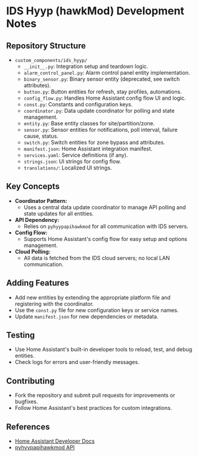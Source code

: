 # IDS Hyyp (hawkMod) Development Notes

## Repository Structure

- `custom_components/ids_hyyp/`
  - `__init__.py`: Integration setup and teardown logic.
  - `alarm_control_panel.py`: Alarm control panel entity implementation.
  - `binary_sensor.py`: Binary sensor entity (deprecated, see switch attributes).
  - `button.py`: Button entities for refresh, stay profiles, automations.
  - `config_flow.py`: Handles Home Assistant config flow UI and logic.
  - `const.py`: Constants and configuration keys.
  - `coordinator.py`: Data update coordinator for polling and state management.
  - `entity.py`: Base entity classes for site/partition/zone.
  - `sensor.py`: Sensor entities for notifications, poll interval, failure cause, status.
  - `switch.py`: Switch entities for zone bypass and attributes.
  - `manifest.json`: Home Assistant integration manifest.
  - `services.yaml`: Service definitions (if any).
  - `strings.json`: UI strings for config flow.
  - `translations/`: Localized UI strings.

## Key Concepts

- **Coordinator Pattern:**
  - Uses a central data update coordinator to manage API polling and state updates for all entities.
- **API Dependency:**
  - Relies on `pyhyypapihawkmod` for all communication with IDS servers.
- **Config Flow:**
  - Supports Home Assistant's config flow for easy setup and options management.
- **Cloud Polling:**
  - All data is fetched from the IDS cloud servers; no local LAN communication.

## Adding Features

- Add new entities by extending the appropriate platform file and registering with the coordinator.
- Use the `const.py` file for new configuration keys or service names.
- Update `manifest.json` for new dependencies or metadata.

## Testing

- Use Home Assistant's built-in developer tools to reload, test, and debug entities.
- Check logs for errors and user-friendly messages.

## Contributing

- Fork the repository and submit pull requests for improvements or bugfixes.
- Follow Home Assistant's best practices for custom integrations.

## References

- [Home Assistant Developer Docs](https://developers.home-assistant.io/)
- [pyhyypapihawkmod API](https://github.com/hawky358/pyHyypApi)
